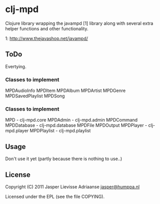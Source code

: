 # clj-mpd

Clojure library wrapping the javampd [1] library along with several
extra helper functions and other functionality.

1: http://www.thejavashop.net/javampd/

## ToDo

Evertying.

### Classes to implement

MPDAudioInfo
MPDItem
	MPDAlbum
	MPDArtist
	MPDGenre
	MPDSavedPlaylist
	MPDSong

### Classes to implement

MPD	 	- clj-mpd.core
MPDAdmin	- clj-mpd.admin
MPDCommand
MPDDatabase	- clj-mpd.database
MPDFile
MPDOutput
MPDPlayer	- clj-mpd.player
MPDPlaylist	- clj-mpd.playlist

## Usage

Don't use it yet (partly because there is nothing to use..)

## License

Copyright (C) 2011 Jasper Lievisse Adriaanse <jasper@humppa.nl>

Licensed under the EPL (see the file COPYING).
